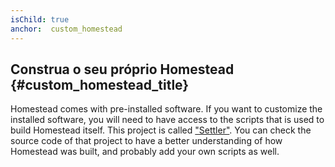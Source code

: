 ```yaml
---
isChild: true
anchor:  custom_homestead
---
```


## Construa o seu próprio Homestead {#custom_homestead_title}

Homestead comes with pre-installed software. If you want to customize the installed software, you will need to have access to the scripts that is used to build Homestead itself. This project is called ["Settler"][settler-url]. You can check the source code of that project to have a better understanding of how Homestead was built, and probably add your own scripts as well.

[settler-url]: https://github.com/laravel/settler